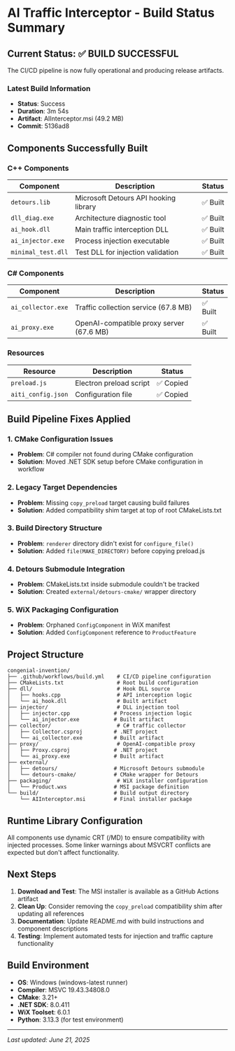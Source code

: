 # AI Traffic Interceptor - Build Status Summary

## Current Status: ✅ **BUILD SUCCESSFUL**

The CI/CD pipeline is now fully operational and producing release artifacts.

### Latest Build Information
- **Status**: Success
- **Duration**: 3m 54s
- **Artifact**: AIInterceptor.msi (49.2 MB)
- **Commit**: 5136ad8

## Components Successfully Built

### C++ Components
| Component | Description | Status |
|-----------|-------------|---------|
| `detours.lib` | Microsoft Detours API hooking library | ✅ Built |
| `dll_diag.exe` | Architecture diagnostic tool | ✅ Built |
| `ai_hook.dll` | Main traffic interception DLL | ✅ Built |
| `ai_injector.exe` | Process injection executable | ✅ Built |
| `minimal_test.dll` | Test DLL for injection validation | ✅ Built |

### C# Components
| Component | Description | Status |
|-----------|-------------|---------|
| `ai_collector.exe` | Traffic collection service (67.8 MB) | ✅ Built |
| `ai_proxy.exe` | OpenAI-compatible proxy server (67.6 MB) | ✅ Built |

### Resources
| Resource | Description | Status |
|-----------|-------------|---------|
| `preload.js` | Electron preload script | ✅ Copied |
| `aiti_config.json` | Configuration file | ✅ Copied |

## Build Pipeline Fixes Applied

### 1. CMake Configuration Issues
- **Problem**: C# compiler not found during CMake configuration
- **Solution**: Moved .NET SDK setup before CMake configuration in workflow

### 2. Legacy Target Dependencies
- **Problem**: Missing `copy_preload` target causing build failures
- **Solution**: Added compatibility shim target at top of root CMakeLists.txt

### 3. Build Directory Structure
- **Problem**: `renderer` directory didn't exist for `configure_file()`
- **Solution**: Added `file(MAKE_DIRECTORY)` before copying preload.js

### 4. Detours Submodule Integration
- **Problem**: CMakeLists.txt inside submodule couldn't be tracked
- **Solution**: Created `external/detours-cmake/` wrapper directory

### 5. WiX Packaging Configuration
- **Problem**: Orphaned `ConfigComponent` in WiX manifest
- **Solution**: Added `ConfigComponent` reference to `ProductFeature`

## Project Structure

```
congenial-invention/
├── .github/workflows/build.yml    # CI/CD pipeline configuration
├── CMakeLists.txt                 # Root build configuration
├── dll/                           # Hook DLL source
│   ├── hooks.cpp                  # API interception logic
│   └── ai_hook.dll                # Built artifact
├── injector/                      # DLL injection tool
│   ├── injector.cpp              # Process injection logic
│   └── ai_injector.exe           # Built artifact
├── collector/                     # C# traffic collector
│   ├── Collector.csproj          # .NET project
│   └── ai_collector.exe          # Built artifact
├── proxy/                         # OpenAI-compatible proxy
│   ├── Proxy.csproj              # .NET project
│   └── ai_proxy.exe              # Built artifact
├── external/
│   ├── detours/                  # Microsoft Detours submodule
│   └── detours-cmake/            # CMake wrapper for Detours
├── packaging/                     # WiX installer configuration
│   └── Product.wxs               # MSI package definition
└── build/                        # Build output directory
    └── AIInterceptor.msi         # Final installer package
```

## Runtime Library Configuration

All components use dynamic CRT (/MD) to ensure compatibility with injected processes. Some linker warnings about MSVCRT conflicts are expected but don't affect functionality.

## Next Steps

1. **Download and Test**: The MSI installer is available as a GitHub Actions artifact
2. **Clean Up**: Consider removing the `copy_preload` compatibility shim after updating all references
3. **Documentation**: Update README.md with build instructions and component descriptions
4. **Testing**: Implement automated tests for injection and traffic capture functionality

## Build Environment

- **OS**: Windows (windows-latest runner)
- **Compiler**: MSVC 19.43.34808.0
- **CMake**: 3.21+
- **.NET SDK**: 8.0.411
- **WiX Toolset**: 6.0.1
- **Python**: 3.13.3 (for test environment)

---

*Last updated: June 21, 2025* 